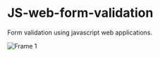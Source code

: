 # JS-web-form-validation
Form validation using javascript web applications.

![Frame 1](https://user-images.githubusercontent.com/81806904/125157437-dfa35500-e162-11eb-9947-99d4d1b924e7.jpg)
